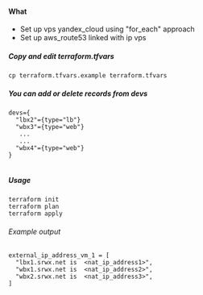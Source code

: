 #### What

* Set up vps yandex_cloud using "for_each" approach
* Set up aws_route53 linked with ip vps


##### Copy and edit terraform.tfvars
```
cp terraform.tfvars.example terraform.tfvars
```
##### You can add or delete records from devs
```
devs={
  "lbx2"={type="lb"}
  "wbx3"={type="web"}
   ...
   ...
  "wbx4"={type="web"}      
}


```


##### Usage

```
terraform init
terraform plan
terraform apply
```

###### Example output 
```
external_ip_address_vm_1 = [
  "lbx1.srwx.net is  <nat_ip_address1>",
  "wbx1.srwx.net is  <nat_ip_address2>",
  "wbx2.srwx.net is  <nat_ip_address3>",
]
```

